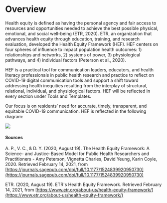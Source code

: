 # Overview

Health equity is defined as having the personal agency and fair access to resources and opportunities needed to achieve the best possible physical, emotional, and social well-being \(ETR, 2020\). ETR, an organization that advances health equity through education, training, and research evaluation, developed the Health Equity Framework \(HEF\). HEF centers on four spheres of influence to impact population health outcomes: 1\) relationships and networks, 2\) systems of power, 3\) physiological pathways, and 4\) individual factors \(Peterson et al., 2020\).

HEF is a practical tool for communication leaders, educators, and health literacy professionals in public health research and practice to reflect on COVID-19 digital communication tools and support a shift toward addressing health inequities resulting from the interplay of structural, relational, individual, and physiological factors. HEF will be reflected in every section under Tools and Templates.

Our focus is on residents’ need for accurate, timely, transparent, and equitable COVID-19 communication. HEF is reflected in the following diagram:

![](https://lh5.googleusercontent.com/TEtjMDgyvOu6nPxvHgHo14yb2iR48ShboBHujVVoo0mKfAPjOJHfpaJrBR0zY94_NXBOEBwbTB1W9hbIChAlAEfxiFLHNpVoxQLFxmAUfSfkUU9TxrT19-BjyC3zLjmTr9X-FrhF)

#### **Sources**

A. P., V. C., & D. Y. \(2020, August 19\). The Health Equity Framework: A Science- and Justice-Based Model for Public Health Researchers and Practitioners - Amy Peterson, Vignetta Charles, David Yeung, Karin Coyle, 2020. Retrieved February 14, 2021, from [https://journals.sagepub.com/doi/full/10.1177/1524839920950730](https://journals.sagepub.com/doi/full/10.1177/1524839920950730)

ETR. \(2020, August 19\). ETR's Health Equity Framework. Retrieved February 14, 2021, from [https://www.etr.org/about-us/health-equity-framework/](https://www.etr.org/about-us/health-equity-framework/)   


